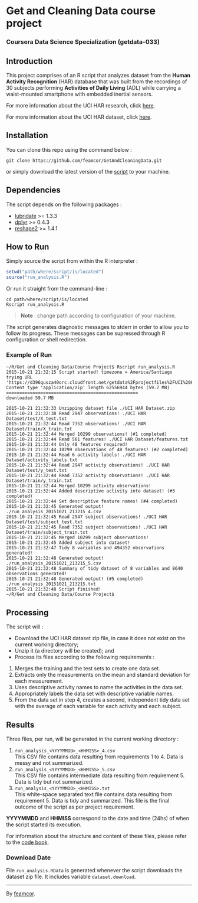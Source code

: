 # **Get and Cleaning Data** course project
### Coursera Data Science Specialization (getdata-033)

## Introduction
This project comprises of an R script that analyzes dataset from the **Human Activity Recognition** (HAR) database that was built from the recordings of 30 subjects performing **Activities of Daily Living** (ADL) while carrying a waist-mounted smartphone with embedded inertial sensors.

For more information about the UCI HAR research, click [here](http://archive.ics.uci.edu/ml/datasets/Human+Activity+Recognition+Using+Smartphones).

For more information about the UCI HAR dataset, click [here](https://raw.githubusercontent.com/feamcor/GetAndCleaningData/master/UCI%20HAR%20Dataset%20README.txt).

## Installation
You can clone this repo using the command below :
```
git clone https://github.com/feamcor/GetAndCleaningData.git
```
or simply download the latest version of the [script](https://raw.githubusercontent.com/feamcor/GetAndCleaningData/master/run_analysis.R) to your machine.

## Dependencies
The script depends on the following packages :

*  [lubridate](https://cran.r-project.org/web/packages/lubridate/index.html) >= 1.3.3
*  [dplyr](https://cran.r-project.org/web/packages/dplyr/index.html) >= 0.4.3
*  [reshape2](https://cran.r-project.org/web/packages/reshape2/index.html) >= 1.4.1

## How to Run
Simply source the script from within the R interpreter :
```R
setwd("path/where/script/is/located")
source("run_analysis.R")
```

Or run it straight from the command-line :
```
cd path/where/script/is/located
Rscript run_analysis.R
```

> **Note** : change path according to configuration of your machine.

The script generates diagnostic messages to stderr in order to allow you to follow its progress. These messages can be supressed through R configuration or shell redirection.

### Example of Run
```
~/R/Get and Cleaning Data/Course Project$ Rscript run_analysis.R
2015-10-21 21:32:15 Script started! timezone = America/Santiago
trying URL 'https://d396qusza40orc.cloudfront.net/getdata%2Fprojectfiles%2FUCI%20HAR%20Dataset.zip'
Content type 'application/zip' length 62556944 bytes (59.7 MB)
==================================================
downloaded 59.7 MB

2015-10-21 21:32:33 Unzipping dataset file ./UCI HAR Dataset.zip
2015-10-21 21:32:38 Read 2947 observations! ./UCI HAR Dataset/test/X_test.txt
2015-10-21 21:32:44 Read 7352 observations! ./UCI HAR Dataset/train/X_train.txt
2015-10-21 21:32:44 Merged 10299 observations! (#1 completed)
2015-10-21 21:32:44 Read 561 features! ./UCI HAR Dataset/features.txt
2015-10-21 21:32:44 Only 48 features required!
2015-10-21 21:32:44 10299 observations of 48 features! (#2 completed)
2015-10-21 21:32:44 Read 6 activity labels! ./UCI HAR Dataset/activity_labels.txt
2015-10-21 21:32:44 Read 2947 activity observations! ./UCI HAR Dataset/test/y_test.txt
2015-10-21 21:32:44 Read 7352 activity observations! ./UCI HAR Dataset/train/y_train.txt
2015-10-21 21:32:44 Merged 10299 activity observations!
2015-10-21 21:32:44 Added descriptive activity into dataset! (#3 completed)
2015-10-21 21:32:44 Set descriptive feature names! (#4 completed)
2015-10-21 21:32:45 Generated output! ./run_analysis_20151021_213215_4.csv
2015-10-21 21:32:45 Read 2947 subject observations! ./UCI HAR Dataset/test/subject_test.txt
2015-10-21 21:32:45 Read 7352 subject observations! ./UCI HAR Dataset/train/subject_train.txt
2015-10-21 21:32:45 Merged 10299 subject observations!
2015-10-21 21:32:45 Added subject into dataset!
2015-10-21 21:32:47 Tidy 8 variables and 494352 observations generated!
2015-10-21 21:32:48 Generated output! ./run_analysis_20151021_213215_5.csv
2015-10-21 21:32:48 Summary of tidy dataset of 8 variables and 8640 observations generated!
2015-10-21 21:32:48 Generated output! (#5 completed) ./run_analysis_20151021_213215.txt
2015-10-21 21:32:48 Script finished!
~/R/Get and Cleaning Data/Course Project$
```

## Processing
The script will :

*  Download the UCI HAR dataset zip file, in case it does not exist on the current working directory;
*  Unzip it (a directory will be created); and
*  Process its files according to the following requirements :

  1.  Merges the training and the test sets to create one data set.
  2.  Extracts only the measurements on the mean and standard deviation for each measurement.
  3.  Uses descriptive activity names to name the activities in the data set.
  4.  Appropriately labels the data set with descriptive variable names.
  5.  From the data set in step 4, creates a second, independent tidy data set with the average of each variable for each activity and each subject.

## Results
Three files, per run, will be generated in the current working directory :

1.    ```run_analysis_<YYYYMMDD>_<HHMISS>_4.csv```  
  This CSV file contains data resulting from requirements 1 to 4. Data is messy and not summarized.
2.    ```run_analysis_<YYYYMMDD>_<HHMISS>_5.csv```  
  This CSV file contains intermediate data resulting from requirement 5. Data is tidy but not summarized.
3.    ```run_analysis_<YYYYMMDD>_<HHMISS>.txt```  
  This white-space separated text file contains data resulting from requirement 5. Data is tidy and summarized. This file is the final outcome of the script as per project requirement.

**YYYYMMDD** and **HHMISS** correspond to the date and time (24hs) of when the script started its execution.

For information about the structure and content of these files, please refer to the [code book](https://github.com/feamcor/GetAndCleaningData/blob/master/CODEBOOK.md).

### Download Date
File ```run_analysis.RData``` is generated whenever the script downloads the dataset zip file. It includes variable ```dataset.download```.

---
By [feamcor](https://github.com/feamcor).
